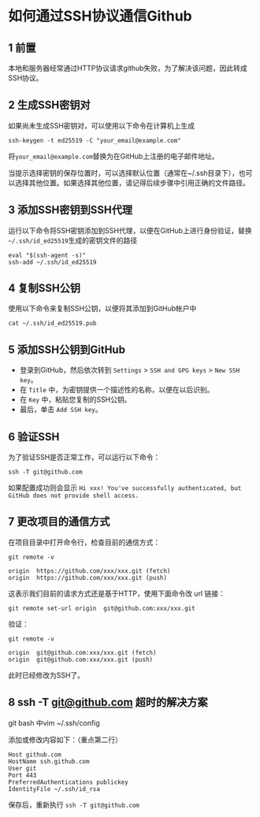 # 如何通过SSH协议通信Github


## 1 前置

本地和服务器经常通过HTTP协议请求github失败，为了解决该问题，因此转成SSH协议。

## 2 生成SSH密钥对

如果尚未生成SSH密钥对，可以使用以下命令在计算机上生成

```ssh
ssh-keygen -t ed25519 -C "your_email@example.com"
```

将`your_email@example.com`替换为在GitHub上注册的电子邮件地址。

当提示选择密钥的保存位置时，可以选择默认位置（通常在~/.ssh目录下），也可以选择其他位置。如果选择其他位置，请记得后续步骤中引用正确的文件路径。

## 3 添加SSH密钥到SSH代理

运行以下命令将SSH密钥添加到SSH代理，以便在GitHub上进行身份验证，替换`~/.ssh/id_ed25519`生成的密钥文件的路径

```shell
eval "$(ssh-agent -s)"
ssh-add ~/.ssh/id_ed25519
```

## 4 复制SSH公钥

使用以下命令来复制SSH公钥，以便将其添加到GitHub帐户中

```shell
cat ~/.ssh/id_ed25519.pub
```

## 5 添加SSH公钥到GitHub

- 登录到GitHub，然后依次转到 `Settings` > `SSH and GPG keys` > `New SSH key`。
- 在 `Title` 中，为密钥提供一个描述性的名称，以便在以后识别。
- 在 `Key` 中，粘贴您复制的SSH公钥。
- 最后，单击 `Add SSH key`。

## 6 验证SSH

为了验证SSH是否正常工作，可以运行以下命令：

```ssh
ssh -T git@github.com
```

如果配置成功则会显示 `Hi xxx! You've successfully authenticated, but GitHub does not provide shell access.`

## 7 更改项目的通信方式

在项目目录中打开命令行，检查目前的通信方式：

```shell
git remote -v

origin  https://github.com/xxx/xxx.git (fetch)
origin  https://github.com/xxx/xxx.git (push)
```

这表示我们目前的请求方式还是基于HTTP，使用下面命令改 url 链接：

```shell
git remote set-url origin  git@github.com:xxx/xxx.git   
```

验证：

```shell
git remote -v

origin  git@github.com:xxx/xxx.git (fetch)
origin  git@github.com:xxx/xxx.git (push)
```

此时已经修改为SSH了。

## 8 ssh -T git@github.com 超时的解决方案

git bash 中vim ~/.ssh/config

添加或修改内容如下：（重点第二行）

```vim
Host github.com
HostName ssh.github.com
User git
Port 443
PreferredAuthentications publickey
IdentityFile ~/.ssh/id_rsa
```

保存后，重新执行 `ssh -T git@github.com`

